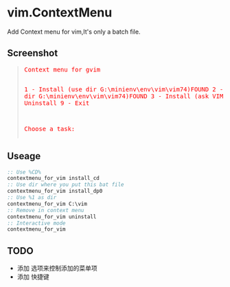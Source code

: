 

vim.ContextMenu
===============

Add Context menu for vim,It's only a batch file.

Screenshot
-------------

<blockquote class='cmd' style="color:red">
<pre>
Context menu for gvim

1 - Install (use dir G:\minienv\env\vim\vim74)FOUND
2 - Install (use dir G:\minienv\env\vim\vim74\)FOUND
3 - Install (ask VIM dir)
8 - Uninstall
9 - Exit



Choose a task:
</pre>
</blockquote>

Useage
------

```bat
:: Use %CD%
contextmenu_for_vim install_cd
:: Use dir where you put this bat file
contextmenu_for_vim install_dp0
:: Use %1 as dir
contextmenu_for_vim C:\vim
:: Remove in context menu
contextmenu_for_vim uninstall
:: Interactive mode
contextmenu_for_vim
```

TODO
-----

* 添加 选项来控制添加的菜单项
* 添加 快捷键

